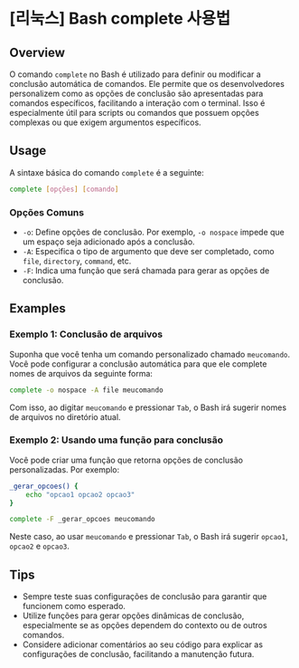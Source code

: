 # [리눅스] Bash complete 사용법

## Overview
O comando `complete` no Bash é utilizado para definir ou modificar a conclusão automática de comandos. Ele permite que os desenvolvedores personalizem como as opções de conclusão são apresentadas para comandos específicos, facilitando a interação com o terminal. Isso é especialmente útil para scripts ou comandos que possuem opções complexas ou que exigem argumentos específicos.

## Usage
A sintaxe básica do comando `complete` é a seguinte:

```bash
complete [opções] [comando]
```

### Opções Comuns
- `-o`: Define opções de conclusão. Por exemplo, `-o nospace` impede que um espaço seja adicionado após a conclusão.
- `-A`: Especifica o tipo de argumento que deve ser completado, como `file`, `directory`, `command`, etc.
- `-F`: Indica uma função que será chamada para gerar as opções de conclusão.

## Examples
### Exemplo 1: Conclusão de arquivos
Suponha que você tenha um comando personalizado chamado `meucomando`. Você pode configurar a conclusão automática para que ele complete nomes de arquivos da seguinte forma:

```bash
complete -o nospace -A file meucomando
```

Com isso, ao digitar `meucomando` e pressionar `Tab`, o Bash irá sugerir nomes de arquivos no diretório atual.

### Exemplo 2: Usando uma função para conclusão
Você pode criar uma função que retorna opções de conclusão personalizadas. Por exemplo:

```bash
_gerar_opcoes() {
    echo "opcao1 opcao2 opcao3"
}

complete -F _gerar_opcoes meucomando
```

Neste caso, ao usar `meucomando` e pressionar `Tab`, o Bash irá sugerir `opcao1`, `opcao2` e `opcao3`.

## Tips
- Sempre teste suas configurações de conclusão para garantir que funcionem como esperado.
- Utilize funções para gerar opções dinâmicas de conclusão, especialmente se as opções dependem do contexto ou de outros comandos.
- Considere adicionar comentários ao seu código para explicar as configurações de conclusão, facilitando a manutenção futura.